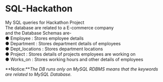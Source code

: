 # SQL-Hackathon
My SQL queries for Hackathon Project</br>
The database are related to a E-commerce company </br>
and the Database Schemas are-</br>
● Employee : Stores employee details</br>
● Department : Stores department details of employees</br>
● Dept_locations : Stores department locations</br>
● Project : Stores details of projects employees are working on</br>
● Works_on : Stores working hours and other details of employees
</br>

**Notice:***The DB runs only on MySQL RDBMS means that the keywords are related to MySQL Database.*
